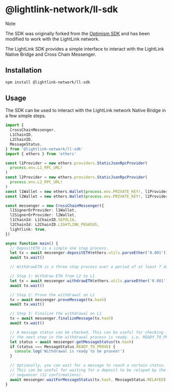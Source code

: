 # @lightlink-network/ll-sdk

> [!NOTE]
> The SDK was originally forked from the [Optimism SDK](https://www.npmjs.com/package/@eth-optimism/sdk) and has been modified to work with the LightLink network.

The LightLink SDK provides a simple interface to interact with the LightLink Native Bridge and Cross Chain Messenger.

## Installation

```bash
npm install @lightlink-network/ll-sdk
```

## Usage

The SDK can be used to interact with the LightLink network Native Bridge in a few simple steps.

```typescript
import {
  CrossChainMessenger,
  L1ChainID,
  L2ChainID,
  MessageStatus,
} from '@lightlink-network/ll-sdk'
import { ethers } from 'ethers'

const l1Provider = new ethers.providers.StaticJsonRpcProvider(
  process.env.L1_RPC_URL!
)
const l2Provider = new ethers.providers.StaticJsonRpcProvider(
  process.env.L2_RPC_URL!
)
const l1Wallet = new ethers.Wallet(process.env.PRIVATE_KEY!, l1Provider)
const l2Wallet = new ethers.Wallet(process.env.PRIVATE_KEY!, l2Provider)

const messenger = new CrossChainMessenger({
  l1SignerOrProvider: l1Wallet,
  l2SignerOrProvider: l2Wallet,
  l1ChainId: L1ChainID.SEPOLIA,
  l2ChainId: L2ChainID.LIGHTLINK_PEGASUS,
  lightlink: true,
})

async function main() {
  // DepositETH is a simple one step process.
  let tx = await messenger.depositETH(ethers.utils.parseEther('0.001'))
  await tx.wait()

  // WithdrawETH is a three step process over a period of at least 7 days.

  // Step 1: Withdraw ETH from L2 to L1
  let tx = await messenger.withdrawETH(ethers.utils.parseEther('0.001'))
  await tx.wait()

  // Step 2: Prove the withdrawal on L1
  tx = await messenger.proveMessage(tx.hash)
  await tx.wait()

  // Step 3: Finalize the withdrawal on L1
  tx = await messenger.finalizeMessage(tx.hash)
  await tx.wait()

  // A message status can be checked. This can be useful for checking if
  // the next step in the withdrawal process is ready. i.e. READY_TO_PROVE
  let status = await messenger.getMessageStatus(tx.hash)
  if (status === MessageStatus.READY_TO_PROVE) {
    console.log('Withdrawal is ready to be proven!')
  }

  // Optionally, you can wait for a message to reach a certain status.
  // This can be useful for waiting for a deposit to be relayed by the
  // sequencer (12 confirmations).
  await messenger.waitForMessageStatus(tx.hash, MessageStatus.RELAYED)
}
```
